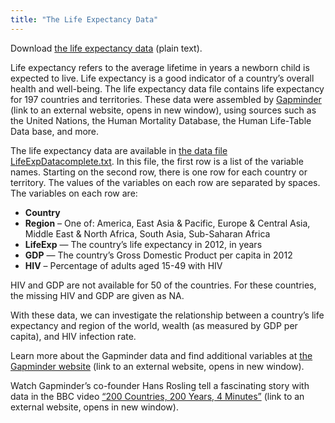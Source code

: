 ```yaml
---
title: "The Life Expectancy Data"
---
```


Download [the life expectancy data](../../../Data/LifeExpDatacomplete.txt) (plain text).

Life expectancy refers to the average lifetime in years a newborn child is expected to live. Life expectancy is a good indicator of a country’s overall health and well-being. The life expectancy data file contains life expectancy for 197 countries and territories. These data were assembled by [Gapminder](http://www.gapminder.org/) (link to an external website, opens in new window), using sources such as the United Nations, the Human Mortality Database, the Human Life-Table Data base, and more.

The life expectancy data are available in [the data file LifeExpDatacomplete.txt](../../../Data/LifeExpDatacomplete.txt). In this file, the first row is a list of the variable names. Starting on the second row, there is one row for each country or territory. The values of the variables on each row are separated by spaces. The variables on each row are:

- **Country**
- **Region** – One of: America, East Asia & Pacific, Europe & Central Asia, Middle East & North Africa, South Asia, Sub-Saharan Africa
- **LifeExp** — The country’s life expectancy in 2012, in years
- **GDP** — The country’s Gross Domestic Product per capita in 2012
- **HIV** – Percentage of adults aged 15-49 with HIV

HIV and GDP are not available for 50 of the countries. For these countries, the missing HIV and GDP are given as NA.

With these data, we can investigate the relationship between a country’s life expectancy and region of the world, wealth (as measured by GDP per capita), and HIV infection rate.

Learn more about the Gapminder data and find additional variables at [the Gapminder website](http://www.gapminder.org/) (link to an external website, opens in new window).

Watch Gapminder’s co-founder Hans Rosling tell a fascinating story with data in the BBC video [“200 Countries, 200 Years, 4 Minutes”](http://www.gapminder.org/videos/200-years-that-changed-the-world-bbc/) (link to an external website, opens in new window).